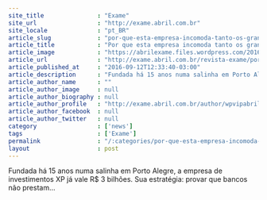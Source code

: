 ```yaml
---
site_title               : "Exame"
site_url                 : "http://exame.abril.com.br"
site_locale              : "pt_BR"
article_slug             : "por-que-esta-empresa-incomoda-tanto-os-grandes-bancos"
article_title            : "Por que esta empresa incomoda tanto os grandes bancos?"
article_image            : "https://abrilexame.files.wordpress.com/2016/09/size_960_16_9_xp.jpg?quality=70&strip=all&w=960"
article_url              : "http://exame.abril.com.br/revista-exame/por-que-esta-empresa-incomoda-tanto-os-grandes-bancos/"
article_published_at     : "2016-09-12T12:33:40-03:00"
article_description      : "Fundada há 15 anos numa salinha em Porto Alegre, a empresa de investimentos XP já vale R$ 3 bilhões. Sua estratégia: provar que bancos não prestam..."
article_author_name      : ""
article_author_image     : null
article_author_biography : null
article_author_profile   : "http://exame.abril.com.br/author/wpvipabril/"
article_author_facebook  : null
article_author_twitter   : null
category                 : ['news']
tags                     : ['Exame']
permalink                : "/:categories/por-que-esta-empresa-incomoda-tanto-os-grandes-bancos/"
layout                   : post
---
```


Fundada há 15 anos numa salinha em Porto Alegre, a empresa de investimentos XP já vale R$ 3 bilhões. Sua estratégia: provar que bancos não prestam...
